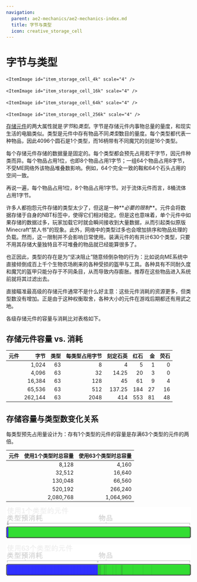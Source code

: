 ```yaml
---
navigation:
  parent: ae2-mechanics/ae2-mechanics-index.md
  title: 字节与类型
  icon: creative_storage_cell
---
```


# 字节与类型

<Row>
    <ItemImage id="item_storage_cell_1k" scale="4" />

    <ItemImage id="item_storage_cell_4k" scale="4" />

    <ItemImage id="item_storage_cell_16k" scale="4" />

    <ItemImage id="item_storage_cell_64k" scale="4" />

    <ItemImage id="item_storage_cell_256k" scale="4" />
  </Row>

[存储元件](../items-blocks-machines/storage_cells.md)的两大属性就是*字节*和*类型*。字节是存储元件内事物总量的量度，和现实生活的电脑类似。类型是元件中存有物品不同*类型*数目的量度。每个类型都代表一种物品，因此4096个圆石是1个类型，而16柄带有不同魔咒的剑是16个类型。

每个存储元件存储的数据量是固定的。每个类型都会预先占用若干字节，因元件种类而异。每个物品占用1位，也即8个物品占用1字节；一组64个物品占用8字节，不受ME网络外该物品堆叠数影响。例如，64个完全一致的鞍和64个石头占用的空间一致。

再说一遍，每个物品占用1位，8个物品占用1字节。对于流体元件而言，8桶流体占用1字节。

许多人都抱怨元件存储的类型太少了，但这是一种**_必要的限制_**。元件会将数据存储于自身的NBT标签中，使得它们相对稳定。但是这也意味着，单个元件中如果存储的数据过多，玩家加载它时就会瞬间接收到大量数据，从而引起类似原版Minecraft“禁人书”的现象。此外，网络中的类型过多也会增加排序和物品处理的负载。然而，这一限制并不会影响日常使用。装满元件的<ItemLink id="drive" />有共计630个类型，只要不用其存储大量独特且不可堆叠的物品就已经能算很多了。

也正因此，类型的存在是为“坚决阻止”随意倾倒杂物的行为：比如说向ME系统中直接倾倒成百上千个生物农场刷来的各种受损的盔甲与工具。各种具有不同耐久度和魔咒的盔甲只能分存于不同条目，从而导致内存膨胀。推荐在这些物品进入系统前就将其过滤出去。

直接瞄准最高级的存储元件通常不是什么好主意：这些元件消耗的资源更多，但类型数没有增加。正是由于这种权衡取舍，各种大小的元件在游戏后期都还有用武之地。

各级存储元件的容量与消耗比对表格如下。

## 存储元件容量 vs. 消耗

| 元件                                     |    字节 | 类型 | 每类型占用字节 | 刻定石英 | 红石 |   金 | 荧石 |
| ---------------------------------------- | ------: | ---: | -------------: | ---------: | ---: | ---: | ---: |
| <ItemLink id="item_storage_cell_1k" />   |   1,024 |   63 |              8 |          4 |    5 |    1 |    0 |
| <ItemLink id="item_storage_cell_4k" />   |   4,096 |   63 |             32 |      14.25 |   20 |    3 |    0 |
| <ItemLink id="item_storage_cell_16k" />  |  16,384 |   63 |            128 |         45 |   61 |    9 |    4 |
| <ItemLink id="item_storage_cell_64k" />  |  65,536 |   63 |            512 |     137.25 |  184 |   27 |   16 |
| <ItemLink id="item_storage_cell_256k" /> | 262,144 |   63 |           2048 |        414 |  553 |   81 |   48 |

## 存储容量与类型数变化关系

每类型预先占用量设计为：存有1个类型的元件的容量是存满63个类型的元件的两倍。

| 元件                                     | 使用1个类型时总容量 | 使用63个类型时总容量 |
| ---------------------------------------- | ------------------: | -------------------: |
| <ItemLink id="item_storage_cell_1k" />   |               8,128 |                4,160 |
| <ItemLink id="item_storage_cell_4k" />   |              32,512 |               16,640 |
| <ItemLink id="item_storage_cell_16k" />  |             130,048 |               66,560 |
| <ItemLink id="item_storage_cell_64k" />  |             520,192 |              266,240 |
| <ItemLink id="item_storage_cell_256k" /> |           2,080,768 |            1,064,960 |

![使用1个类型的元件](../assets/diagrams/1_type_cell.png)

![使用63个类型的元件](../assets/diagrams/63_type_cell.png)
